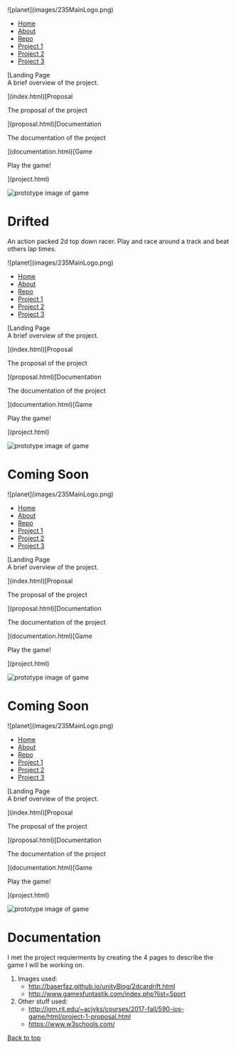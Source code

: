 <div id="centerStrip">  

<nav class="navbar">![planet](images/235MainLogo.png)

*   [Home](../index.html)
*   [About](index.html#aboutMe)
*   [Repo](https://github.com/tonethar/IGME-235-Shared)
*   [Project 1](project1.html)
*   [Project 2](project2.html)
*   [Project 3](project3.html)

</nav>

<div class="project1Nav">[Landing Page

<div class="navInfo">A brief overview of the project.</div>

](index.html)[Proposal

<div class="navInfo">The proposal of the project</div>

](proposal.html)[Documentation

<div class="navInfo">The documentation of the project</div>

](documentation.html)[Game

<div class="navInfo">Play the game!</div>

](project.html)</div>

<element class="prototypeImages">![prototype image of game](media/Prototype2.png) </element> 

<div id="proposal">

# Drifted

An action packed 2d top down racer. Play and race around a track and beat others lap times.  
</div>

</div>

<div id="centerStrip">  

<nav class="navbar">![planet](images/235MainLogo.png)

*   [Home](../index.html)
*   [About](index.html#aboutMe)
*   [Repo](https://github.com/tonethar/IGME-235-Shared)
*   [Project 1](project1.html)
*   [Project 2](project2.html)
*   [Project 3](project3.html)

</nav>

<div class="project1Nav">[Landing Page

<div class="navInfo">A brief overview of the project.</div>

](index.html)[Proposal

<div class="navInfo">The proposal of the project</div>

](proposal.html)[Documentation

<div class="navInfo">The documentation of the project</div>

](documentation.html)[Game

<div class="navInfo">Play the game!</div>

](project.html)</div>

<element class="prototypeImages">![prototype image of game](media/Prototype2.png) </element> 

<div id="proposal">

# Coming Soon

</div>

</div>

<div id="centerStrip">  

<nav class="navbar">![planet](images/235MainLogo.png)

*   [Home](../index.html)
*   [About](index.html#aboutMe)
*   [Repo](https://github.com/tonethar/IGME-235-Shared)
*   [Project 1](project1.html)
*   [Project 2](project2.html)
*   [Project 3](project3.html)

</nav>

<div class="project1Nav">[Landing Page

<div class="navInfo">A brief overview of the project.</div>

](index.html)[Proposal

<div class="navInfo">The proposal of the project</div>

](proposal.html)[Documentation

<div class="navInfo">The documentation of the project</div>

](documentation.html)[Game

<div class="navInfo">Play the game!</div>

](project.html)</div>

<element class="prototypeImages">![prototype image of game](media/Prototype2.png) </element> 

<div id="proposal">

# Coming Soon

</div>

</div>

<div id="centerStrip">  

<nav class="navbar">![planet](images/235MainLogo.png)

*   [Home](../index.html)
*   [About](index.html#aboutMe)
*   [Repo](https://github.com/tonethar/IGME-235-Shared)
*   [Project 1](project1.html)
*   [Project 2](project2.html)
*   [Project 3](project3.html)

</nav>

<div class="project1Nav">[Landing Page

<div class="navInfo">A brief overview of the project.</div>

](index.html)[Proposal

<div class="navInfo">The proposal of the project</div>

](proposal.html)[Documentation

<div class="navInfo">The documentation of the project</div>

](documentation.html)[Game

<div class="navInfo">Play the game!</div>

](project.html)</div>

<element class="prototypeImages">![prototype image of game](media/Prototype2.png) </element> 

<div id="proposal">

# Documentation

I met the project requierments by creating the 4 pages to describe the game I will be working on.

1.  Images used:
    *   http://baserfaz.github.io/unityBlog/2dcardrift.html
    *   http://www.gamesfuntastik.com/index.php?list=Sport
2.  Other stuff used:
    *   http://igm.rit.edu/~acjvks/courses/2017-fall/590-ios-game/html/project-1-proposal.html
    *   https://www.w3schools.com/

[Back to top](#top)</div>

</div>